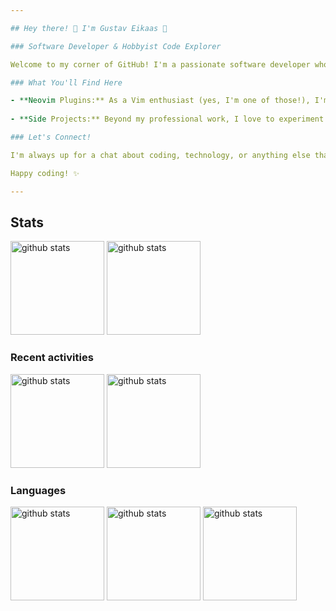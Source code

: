 ```yaml
---

## Hey there! 👋 I'm Gustav Eikaas 

### Software Developer & Hobbyist Code Explorer

Welcome to my corner of GitHub! I'm a passionate software developer who spends their days crafting clean, efficient code and their nights diving into a world of endless possibilities with hobby projects. Whether it's building sleek applications or tweaking Neovim plugins, I'm always eager to explore new technologies and push the boundaries of what's possible.

### What You'll Find Here

- **Neovim Plugins:** As a Vim enthusiast (yes, I'm one of those!), I'm constantly tinkering with Neovim to streamline my workflow and enhance my coding experience. You'll find a collection of plugins here that I've crafted to make Neovim even more powerful.
  
- **Side Projects:** Beyond my professional work, I love to experiment with new ideas and technologies. You'll find a variety of side projects that showcase my curiosity and passion for learning.

### Let's Connect!

I'm always up for a chat about coding, technology, or anything else that sparks your interest. Feel free to reach out via [Discord](https://discord.com/users/gustav_3133) to share ideas, ask questions, or just say hi!

Happy coding! ✨

--- 
```


## Stats

<p align="left"> 
    <img alt="github stats" height="150px" src="http://github-profile-summary-cards.vercel.app/api/cards/profile-details?username=GustavEikaas&theme=darcula" />
    <img alt="github stats" height="150px" src="http://github-profile-summary-cards.vercel.app/api/cards/stats?username=GustavEikaas&theme=darcula" />
</p>

### Recent activities

<p align="left"> 
  <img alt="github stats" height="150px" src="https://github-readme-stats.vercel.app/api?username=GustavEikaas&count_private=true&show_icons=true&show_icons=true&theme=onedark" />
  <img alt="github stats" height="150px" src="https://github-readme-streak-stats.herokuapp.com/?user=GustavEikaas&theme=dark" />
</p>

### Languages
<p align="left">
    <img alt="github stats" height="150px" src="http://github-profile-summary-cards.vercel.app/api/cards/repos-per-language?username=GustavEikaas&theme=darcula" />
    <img alt="github stats" height="150px" src="http://github-profile-summary-cards.vercel.app/api/cards/most-commit-language?username=GustavEikaas&theme=darcula" />
    <img alt="github stats" height="150px" src="https://github-readme-stats.vercel.app/api/top-langs/?username=GustavEikaas&layout=compact&count_private=true&show_icons=true&show_icons=true&theme=onedark&hide_border=true" />
</p>

